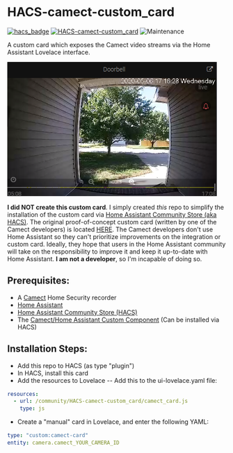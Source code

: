 # HACS-camect-custom_card
[![hacs_badge](https://img.shields.io/badge/HACS-Custom-orange.svg)](https://github.com/custom-components/hacs) 
[![HACS-camect-custom_card](https://img.shields.io/github/v/release/pfunkmallone/HACS-camect-custom_card.svg?1)](https://github.com/pfunkmallone/HACS-camect-custom_card) ![Maintenance](https://img.shields.io/maintenance/yes/2020.svg)

A custom card which exposes the Camect video streams via the Home Assistant Lovelace interface.

<img src="https://github.com/pfunkmallone/HACS-camect-custom_card/blob/master/images/doorbell.png">


**I did NOT create this custom card**. I simply created *this* repo to simplify the installation of the custom card via [Home Assistant Community Store (aka HACS)](https://hacs.xyz/). The original proof-of-concept custom card (written by one of the Camect developers) is located [HERE](https://github.com/camect/home-assistant-integration). The Camect developers don't use Home Assistant so they can't prioritize improvements on the integration or custom card. Ideally, they hope that users in the Home Assistant community will take on the responsibility to improve it and keep it up-to-date with Home Assistant. **I am not a developer**, so I'm incapable of doing so.

## Prerequisites:
- A [Camect](https://camect.com) Home Security recorder
- [Home Assistant](https://home-assistant.io)
- [Home Assistant Community Store (HACS)](https://hacs.xyz)
- The [Camect/Home Assistant Custom Component](https://github.com/pfunkmallone/HACS-camect-integration) (Can be installed via HACS)

## Installation Steps:
- Add this repo to HACS (as type "plugin")
- In HACS, install this card
- Add the resources to Lovelace
-- Add this to the ui-lovelace.yaml file:
```yaml
resources:
  - url: /community/HACS-camect-custom_card/camect_card.js
    type: js
```
- Create a "manual" card in Lovelace, and enter the following YAML:
```yaml
type: "custom:camect-card"
entity: camera.camect_YOUR_CAMERA_ID
```
